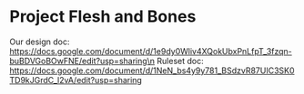 # Project Flesh and Bones
Our design doc: https://docs.google.com/document/d/1e9dy0Wliv4XQokUbxPnLfpT_3fzqn-buBDVGoBOwFNE/edit?usp=sharing\n
Ruleset doc: https://docs.google.com/document/d/1NeN_bs4y9y781_BSdzvR87UIC3SK0TD9kJGrdC_l2vA/edit?usp=sharing
